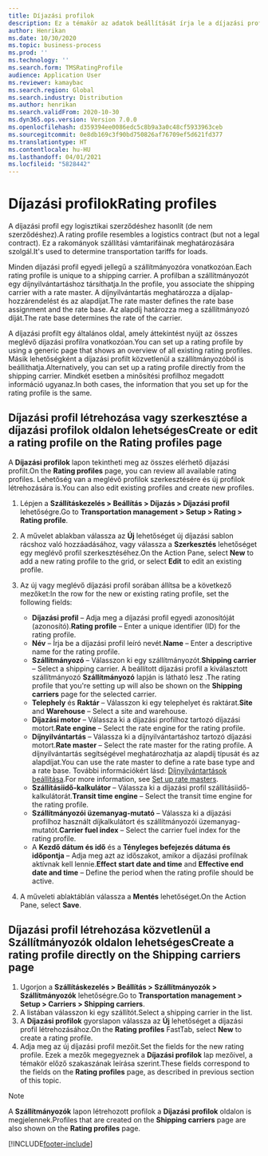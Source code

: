 ```yaml
---
title: Díjazási profilok
description: Ez a témakör az adatok beállítását írja le a díjazási profilokhoz.
author: Henrikan
ms.date: 10/30/2020
ms.topic: business-process
ms.prod: ''
ms.technology: ''
ms.search.form: TMSRatingProfile
audience: Application User
ms.reviewer: kamaybac
ms.search.region: Global
ms.search.industry: Distribution
ms.author: henrikan
ms.search.validFrom: 2020-10-30
ms.dyn365.ops.version: Version 7.0.0
ms.openlocfilehash: d359394ee0086edc5c8b9a3a0c48cf5933963ceb
ms.sourcegitcommit: 0e8db169c3f90bd750826af76709ef5d621fd377
ms.translationtype: HT
ms.contentlocale: hu-HU
ms.lasthandoff: 04/01/2021
ms.locfileid: "5828442"
---
```

# <a name="rating-profiles"></a><span data-ttu-id="1d95d-103">Díjazási profilok</span><span class="sxs-lookup"><span data-stu-id="1d95d-103">Rating profiles</span></span>

<span data-ttu-id="1d95d-104">A díjazási profil egy logisztikai szerződéshez hasonlít (de nem szerződéshez).</span><span class="sxs-lookup"><span data-stu-id="1d95d-104">A rating profile resembles a logistics contract (but not a legal contract).</span></span> <span data-ttu-id="1d95d-105">Ez a rakományok szállítási vámtarifáinak meghatározására szolgál.</span><span class="sxs-lookup"><span data-stu-id="1d95d-105">It's used to determine transportation tariffs for loads.</span></span> 

<span data-ttu-id="1d95d-106">Minden díjazási profil egyedi jellegű a szállítmányozóra vonatkozóan.</span><span class="sxs-lookup"><span data-stu-id="1d95d-106">Each rating profile is unique to a shipping carrier.</span></span> <span data-ttu-id="1d95d-107">A profilban a szállítmányozót egy díjnyilvántartáshoz társíthatja.</span><span class="sxs-lookup"><span data-stu-id="1d95d-107">In the profile, you associate the shipping carrier with a rate master.</span></span> <span data-ttu-id="1d95d-108">A díjnyilvántartás meghatározza a díjalap-hozzárendelést és az alapdíjat.</span><span class="sxs-lookup"><span data-stu-id="1d95d-108">The rate master defines the rate base assignment and the rate base.</span></span> <span data-ttu-id="1d95d-109">Az alapdíj határozza meg a szállítmányozó díját.</span><span class="sxs-lookup"><span data-stu-id="1d95d-109">The rate base determines the rate of the carrier.</span></span>

<span data-ttu-id="1d95d-110">A díjazási profilt egy általános oldal, amely áttekintést nyújt az összes meglévő díjazási profilra vonatkozóan.</span><span class="sxs-lookup"><span data-stu-id="1d95d-110">You can set up a rating profile by using a generic page that shows an overview of all existing rating profiles.</span></span> <span data-ttu-id="1d95d-111">Másik lehetőségként a díjazási profilt közvetlenül a szállítmányozóból is beállíthatja.</span><span class="sxs-lookup"><span data-stu-id="1d95d-111">Alternatively, you can set up a rating profile directly from the shipping carrier.</span></span> <span data-ttu-id="1d95d-112">Mindkét esetben a minősítési profilhoz megadott információ ugyanaz.</span><span class="sxs-lookup"><span data-stu-id="1d95d-112">In both cases, the information that you set up for the rating profile is the same.</span></span>

## <a name="create-or-edit-a-rating-profile-on-the-rating-profiles-page"></a><span data-ttu-id="1d95d-113">Díjazási profil létrehozása vagy szerkesztése a díjazási profilok oldalon lehetséges</span><span class="sxs-lookup"><span data-stu-id="1d95d-113">Create or edit a rating profile on the Rating profiles page</span></span>

<span data-ttu-id="1d95d-114">A **Díjazási profilok** lapon tekintheti meg az összes elérhető díjazási profilt.</span><span class="sxs-lookup"><span data-stu-id="1d95d-114">On the **Rating profiles** page, you can review all available rating profiles.</span></span> <span data-ttu-id="1d95d-115">Lehetőség van a meglévő profilok szerkesztésére és új profilok létrehozására is.</span><span class="sxs-lookup"><span data-stu-id="1d95d-115">You can also edit existing profiles and create new profiles.</span></span>

1. <span data-ttu-id="1d95d-116">Lépjen a **Szállításkezelés \> Beállítás \> Díjazás \> Díjazási profil** lehetőségre.</span><span class="sxs-lookup"><span data-stu-id="1d95d-116">Go to **Transportation management \> Setup \> Rating \> Rating profile**.</span></span>
1. <span data-ttu-id="1d95d-117">A művelet ablakban válassza az **Új** lehetőséget új díjazási sablon rácshoz való hozzáadásához, vagy válassza a **Szerkesztés** lehetőséget egy meglévő profil szerkesztéséhez.</span><span class="sxs-lookup"><span data-stu-id="1d95d-117">On the Action Pane, select **New** to add a new rating profile to the grid, or select **Edit** to edit an existing profile.</span></span>
1. <span data-ttu-id="1d95d-118">Az új vagy meglévő díjazási profil sorában állítsa be a következő mezőket:</span><span class="sxs-lookup"><span data-stu-id="1d95d-118">In the row for the new or existing rating profile, set the following fields:</span></span>

    - <span data-ttu-id="1d95d-119">**Díjazási profil** – Adja meg a díjazási profil egyedi azonosítóját (azonosító).</span><span class="sxs-lookup"><span data-stu-id="1d95d-119">**Rating profile** – Enter a unique identifier (ID) for the rating profile.</span></span>
    - <span data-ttu-id="1d95d-120">**Név** – Írja be a díjazási profil leíró nevét.</span><span class="sxs-lookup"><span data-stu-id="1d95d-120">**Name** – Enter a descriptive name for the rating profile.</span></span>
    - <span data-ttu-id="1d95d-121">**Szállítmányozó** – Válasszon ki egy szállítmányozót.</span><span class="sxs-lookup"><span data-stu-id="1d95d-121">**Shipping carrier** – Select a shipping carrier.</span></span> <span data-ttu-id="1d95d-122">A beállított díjazási profil a kiválasztott szállítmányozó **Szállítmányozó** lapján is látható lesz .</span><span class="sxs-lookup"><span data-stu-id="1d95d-122">The rating profile that you're setting up will also be shown on the **Shipping carriers** page for the selected carrier.</span></span>
    - <span data-ttu-id="1d95d-123">**Telephely** és **Raktár** – Válasszon ki egy telephelyet és raktárat.</span><span class="sxs-lookup"><span data-stu-id="1d95d-123">**Site** and **Warehouse** – Select a site and warehouse.</span></span>
    - <span data-ttu-id="1d95d-124">**Díjazási motor** – Válassza ki a díjazási profilhoz tartozó díjazási motort.</span><span class="sxs-lookup"><span data-stu-id="1d95d-124">**Rate engine** – Select the rate engine for the rating profile.</span></span>
    - <span data-ttu-id="1d95d-125">**Díjnyilvántartás** – Válassza ki a díjnyilvántartáshoz tartozó díjazási motort.</span><span class="sxs-lookup"><span data-stu-id="1d95d-125">**Rate master** – Select the rate master for the rating profile.</span></span> <span data-ttu-id="1d95d-126">A díjnyilvántartás segítségével meghatározhatja az alapdíj típusát és az alapdíjat.</span><span class="sxs-lookup"><span data-stu-id="1d95d-126">You can use the rate master to define a rate base type and a rate base.</span></span> <span data-ttu-id="1d95d-127">További információkért lásd: [Díjnyilvántartások beállítása](set-up-rate-masters.md).</span><span class="sxs-lookup"><span data-stu-id="1d95d-127">For more information, see [Set up rate masters](set-up-rate-masters.md).</span></span>
    - <span data-ttu-id="1d95d-128">**Szállításiidő-kalkulátor** – Válassza ki a díjazási profil szállításiidő-kalkulátorát.</span><span class="sxs-lookup"><span data-stu-id="1d95d-128">**Transit time engine** – Select the transit time engine for the rating profile.</span></span>
    - <span data-ttu-id="1d95d-129">**Szállítmányozói üzemanyag-mutató** – Válassza ki a díjazási profilhoz használt díjkalkulátort és szállítmányozói üzemanyag-mutatót.</span><span class="sxs-lookup"><span data-stu-id="1d95d-129">**Carrier fuel index** – Select the carrier fuel index for the rating profile.</span></span>
    - <span data-ttu-id="1d95d-130">A **Kezdő dátum és idő** és a **Tényleges befejezés dátuma és időpontja** – Adja meg azt az időszakot, amikor a díjazási profilnak aktívnak kell lennie.</span><span class="sxs-lookup"><span data-stu-id="1d95d-130">**Effect start date and time** and **Effective end date and time** – Define the period when the rating profile should be active.</span></span>

1. <span data-ttu-id="1d95d-131">A műveleti ablaktáblán válassza a **Mentés** lehetőséget.</span><span class="sxs-lookup"><span data-stu-id="1d95d-131">On the Action Pane, select **Save**.</span></span>

## <a name="create-a-rating-profile-directly-on-the-shipping-carriers-page"></a><span data-ttu-id="1d95d-132">Díjazási profil létrehozása közvetlenül a Szállítmányozók oldalon lehetséges</span><span class="sxs-lookup"><span data-stu-id="1d95d-132">Create a rating profile directly on the Shipping carriers page</span></span>

1. <span data-ttu-id="1d95d-133">Ugorjon a **Szállításkezelés \> Beállítás \> Szállítmányozók \> Szállítmányozók** lehetőségre.</span><span class="sxs-lookup"><span data-stu-id="1d95d-133">Go to **Transportation management \> Setup \> Carriers \> Shipping carriers**.</span></span>
1. <span data-ttu-id="1d95d-134">A listában válasszon ki egy szállítót.</span><span class="sxs-lookup"><span data-stu-id="1d95d-134">Select a shipping carrier in the list.</span></span>
1. <span data-ttu-id="1d95d-135">A **Díjazási profilok** gyorslapon válassza az **Új** lehetőséget a díjazási profil létrehozásához.</span><span class="sxs-lookup"><span data-stu-id="1d95d-135">On the **Rating profiles** FastTab, select **New** to create a rating profile.</span></span>
1. <span data-ttu-id="1d95d-136">Adja meg az új díjazási profil mezőit.</span><span class="sxs-lookup"><span data-stu-id="1d95d-136">Set the fields for the new rating profile.</span></span> <span data-ttu-id="1d95d-137">Ezek a mezők megegyeznek a **Díjazási profilok** lap mezőivel, a témakör előző szakaszának leírása szerint.</span><span class="sxs-lookup"><span data-stu-id="1d95d-137">These fields correspond to the fields on the **Rating profiles** page, as described in previous section of this topic.</span></span>

> [!NOTE]
> <span data-ttu-id="1d95d-138">A **Szállítmányozók** lapon létrehozott profilok a **Díjazási profilok** oldalon is megjelennek.</span><span class="sxs-lookup"><span data-stu-id="1d95d-138">Profiles that are created on the **Shipping carriers** page are also shown on the **Rating profiles** page.</span></span>


[!INCLUDE[footer-include](../../../includes/footer-banner.md)]